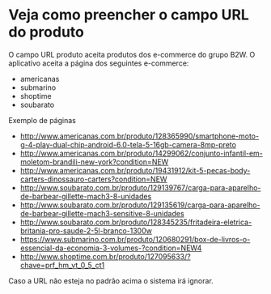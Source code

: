 # Veja como preencher o campo URL do produto

O campo URL produto aceita produtos dos e-commerce do grupo B2W.
O aplicativo aceita a página dos seguintes e-commerce:
 
 - americanas
 - submarino
 - shoptime
 - soubarato
 
 Exemplo de páginas
 
  - http://www.americanas.com.br/produto/128365990/smartphone-moto-g-4-play-dual-chip-android-6.0-tela-5-16gb-camera-8mp-preto
  - http://www.americanas.com.br/produto/14299062/conjunto-infantil-em-moletom-brandili-new-york?condition=NEW
  - http://www.americanas.com.br/produto/19431912/kit-5-pecas-body-carters-dinossauro-carters?condition=NEW
  - http://www.soubarato.com.br/produto/129139767/carga-para-aparelho-de-barbear-gillette-mach3-8-unidades
  - http://www.soubarato.com.br/produto/129135619/carga-para-aparelho-de-barbear-gillette-mach3-sensitive-8-unidades
  - http://www.soubarato.com.br/produto/128345235/fritadeira-eletrica-britania-pro-saude-2-5l-branco-1300w
  - https://www.submarino.com.br/produto/120680291/box-de-livros-o-essencial-da-economia-3-volumes-?condition=NEW4
  - http://www.shoptime.com.br/produto/127095633/?chave=prf_hm_vt_0_5_ct1
  
Caso a URL não esteja no padrão acima o sistema irá ignorar.